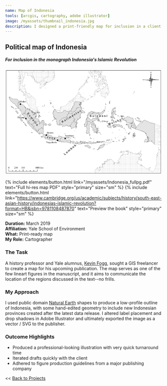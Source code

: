 ```yaml
---
name: Map of Indonesia
tools: [arcgis, cartography, adobe illustrator]
image: /myassets/thumbnail_indonesia.jpg
description: I designed a print-friendly map for inclusion in a client's published book (Cambridge University Press).
---
```


## Political map of Indonesia
##### For inclusion in the monograph *Indonesia's Islamic Revolution*

![A photo](/myassets/Indonesia_750px.png)


{% include elements/button.html link="/myassets/Indonesia_fullpg.pdf" text="Full hi-res map PDF" style="primary" size="sm" %}
{% include elements/button.html link="https://www.cambridge.org/us/academic/subjects/history/south-east-asian-history/indonesias-islamic-revolution?format=HB&isbn=9781108487870" text="Preview the book" style="primary" size="sm" %}

**Duration:** March 2019  
**Affiliation:** Yale School of Environment  
**What:** Print-ready map  
**My Role:** Cartographer

### The Task

A history professor and Yale alumnus, [Kevin Fogg](http://www.kevinwfogg.net/), sought a GIS freelancer to create a map for his upcoming publication. The map serves as one of the few lineart figures in the manuscript, and it aims to communicate the location of the regions discussed in the text--no frills. 

### My Approach

I used public domain [Natural Earth](https://www.naturalearthdata.com/) shapes to produce a low-profile outline of Indonesia, with some hand-edited geometry to include new Indonesian provinces created after the latest data release. I altered label placement and drop shadows in Adobe Illustrator and ultimately exported the image as a vector / SVG to the publisher.

### Outcome Highlights

* Produced a professional-looking illustration with very quick turnaround time
* Iterated drafts quickly with the client
* Adhered to figure production guidelines from a major publishing company



<< [Back to Projects](/projects/)